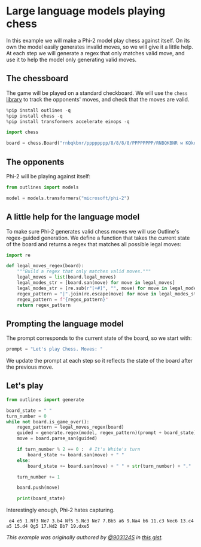 # Large language models playing chess

In this example we will make a Phi-2 model play chess against itself. On its own the model easily generates invalid moves, so we will give it a little help. At each step we will generate a regex that only matches valid move, and use it to help the model only generating valid moves.

## The chessboard

The game will be played on a standard checkboard. We will use the `chess` [library](https://github.com/niklasf/python-chess) to track the opponents' moves, and check that the moves are valid.

```python
%pip install outlines -q 
%pip install chess -q
%pip install transformers accelerate einops -q

import chess

board = chess.Board("rnbqkbnr/pppppppp/8/8/8/8/PPPPPPPP/RNBQKBNR w KQkq - 0 1")
```

## The opponents

Phi-2 will be playing against itself:

```python
from outlines import models

model = models.transformers("microsoft/phi-2")

```

## A little help for the language model

To make sure Phi-2 generates valid chess moves we will use Outline's regex-guided generation. We define a function that takes the current state of the board and returns a regex that matches all possible legal moves:

```python
import re

def legal_moves_regex(board):
    """Build a regex that only matches valid moves."""
    legal_moves = list(board.legal_moves)
    legal_modes_str = [board.san(move) for move in legal_moves]
    legal_modes_str = [re.sub(r"[+#]", "", move) for move in legal_modes_str]
    regex_pattern = "|".join(re.escape(move) for move in legal_modes_str)
    regex_pattern = f"{regex_pattern}"
    return regex_pattern
```

## Prompting the language model

The prompt corresponds to the current state of the board, so we start with:

```python
prompt = "Let's play Chess. Moves: "

```

We update the prompt at each step so it reflects the state of the board after the previous move.

## Let's play

```python
from outlines import generate

board_state = " " 
turn_number = 0
while not board.is_game_over():
    regex_pattern = legal_moves_regex(board)
    guided = generate.regex(model, regex_pattern)(prompt + board_state)
    move = board.parse_san(guided)

    if turn_number % 2 == 0 :  # It's White's turn
        board_state += board.san(move) + " "
    else:
        board_state += board.san(move) + " " + str(turn_number) + "."

    turn_number += 1

    board.push(move)

    print(board_state)
```

Interestingly enough, Phi-2 hates capturing.

```pgn
 e4 e5 1.Nf3 Ne7 3.b4 Nf5 5.Nc3 Ne7 7.Bb5 a6 9.Na4 b6 11.c3 Nec6 13.c4 a5 15.d4 Qg5 17.Nd2 Bb7 19.dxe5 
```

*This example was originally authored by [@903124S](https://x.com/903124S) in [this gist](https://gist.github.com/903124/cfbefa24da95e2316e0d5e8ef8ed360d).*

